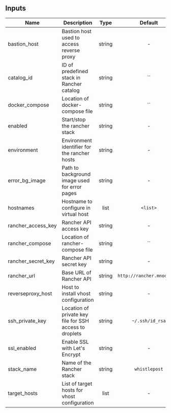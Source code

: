 ## Inputs

| Name | Description | Type | Default | Required |
|------|-------------|:----:|:-----:|:-----:|
| bastion\_host | Bastion host used to access reverse proxy | string | - | yes |
| catalog\_id | ID of predefined stack in Rancher catalog | string | `` | no |
| docker\_compose | Location of docker-compose file | string | `` | no |
| enabled | Start/stop the rancher stack | string | - | yes |
| environment | Environment identifier for the rancher hosts | string | - | yes |
| error\_bg\_image | Path to background image used for error pages | string | - | yes |
| hostnames | Hostname to configure in virtual host | list | `<list>` | no |
| rancher\_access\_key | Rancher API access key | string | - | yes |
| rancher\_compose | Location of rancher-compose file | string | `` | no |
| rancher\_secret\_key | Rancher API secret key | string | - | yes |
| rancher\_url | Base URL of Rancher API | string | `http://rancher.mnode.org` | no |
| reverseproxy\_host | Host to install vhost configuration | string | - | yes |
| ssh\_private\_key | Location of private key file for SSH access to droplets | string | `~/.ssh/id_rsa` | no |
| ssl\_enabled | Enable SSL with Let's Encrypt | string | - | yes |
| stack\_name | Name of the Rancher stack | string | `whistlepost` | no |
| target\_hosts | List of target hosts for vhost configuration | list | - | yes |


